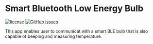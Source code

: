 # Smart Bluetooth Low Energy Bulb

[![license](https://img.shields.io/github/license/Dikshali/Smart-Bluetooth-Low-Energy-Bulb?style=flat-square)](https://github.com/Dikshali/Smart-Bluetooth-Low-Energy-Bulb/blob/master/LICENSE)
[![GitHub issues](https://img.shields.io/github/issues/Dikshali/Smart-Bluetooth-Low-Energy-Bulb?style=flat-square)](https://github.com/Dikshali/Smart-Bluetooth-Low-Energy-Bulb/issues)

This app enables user to communicat with a smart BLE bulb that is also capable of beeping and measuring temperature.

